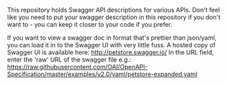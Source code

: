 This repository holds Swagger API descriptions for various APIs. Don't feel like you need to put your swagger description in this repository if you don't want to - you can keep it closer to your code if you prefer. 

If you want to view a swagger doc in format that's prettier than json/yaml, you can load it in to the Swagger UI with very little fuss.
A hosted copy of Swagger UI is available here: http://petstore.swagger.io/
In the URL field, enter the 'raw' URL of the swagger file e.g.: https://raw.githubusercontent.com/OAI/OpenAPI-Specification/master/examples/v2.0/yaml/petstore-expanded.yaml
